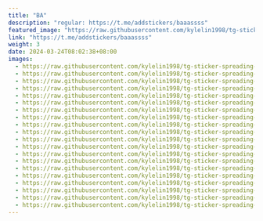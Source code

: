 ```yaml
---
title: "BA"
description: "regular: https://t.me/addstickers/baaassss"
featured_image: "https://raw.githubusercontent.com/kylelin1998/tg-sticker-spreading-worldwide-images/main/img/9be9ba8d-06b5-4201-b899-aaf9cc42abca.jpg"
link: "https://t.me/addstickers/baaassss"
weight: 3
date: 2024-03-24T08:02:38+08:00
images:
  - https://raw.githubusercontent.com/kylelin1998/tg-sticker-spreading-worldwide-images/main/img/9be9ba8d-06b5-4201-b899-aaf9cc42abca.jpg
  - https://raw.githubusercontent.com/kylelin1998/tg-sticker-spreading-worldwide-images/main/img/edefc87a-f062-4b14-a1a1-e6f23745a4db.jpg
  - https://raw.githubusercontent.com/kylelin1998/tg-sticker-spreading-worldwide-images/main/img/691a8f43-7c7c-4413-82e9-d7ce49562f11.jpg
  - https://raw.githubusercontent.com/kylelin1998/tg-sticker-spreading-worldwide-images/main/img/92352310-7138-47ab-9067-8fce8af4f0d6.jpg
  - https://raw.githubusercontent.com/kylelin1998/tg-sticker-spreading-worldwide-images/main/img/34cb8421-aae9-4e4f-a2a1-89500e890c31.jpg
  - https://raw.githubusercontent.com/kylelin1998/tg-sticker-spreading-worldwide-images/main/img/2e74389a-2ce1-4cfe-b86c-d56b8976afd4.jpg
  - https://raw.githubusercontent.com/kylelin1998/tg-sticker-spreading-worldwide-images/main/img/0f1e0cd3-c586-4262-982a-c83b30bbee2a.jpg
  - https://raw.githubusercontent.com/kylelin1998/tg-sticker-spreading-worldwide-images/main/img/ed71e9bb-c906-4a03-a033-c505e5587742.jpg
  - https://raw.githubusercontent.com/kylelin1998/tg-sticker-spreading-worldwide-images/main/img/1253c2e3-516e-471d-ad58-add9f84762a4.jpg
  - https://raw.githubusercontent.com/kylelin1998/tg-sticker-spreading-worldwide-images/main/img/0b1a3172-eed9-41f6-bc77-749dc2541aad.jpg
  - https://raw.githubusercontent.com/kylelin1998/tg-sticker-spreading-worldwide-images/main/img/145932b9-8ec1-46d7-b72b-f3ba3d8cf873.jpg
  - https://raw.githubusercontent.com/kylelin1998/tg-sticker-spreading-worldwide-images/main/img/4a8d4d14-221a-44f1-8fd7-3fe9420045c1.jpg
  - https://raw.githubusercontent.com/kylelin1998/tg-sticker-spreading-worldwide-images/main/img/90ff6383-8c23-45ad-a206-aaa6a1d39844.jpg
  - https://raw.githubusercontent.com/kylelin1998/tg-sticker-spreading-worldwide-images/main/img/221b9944-b7ee-4fbb-ae3a-9b5d5ef1cb80.jpg
  - https://raw.githubusercontent.com/kylelin1998/tg-sticker-spreading-worldwide-images/main/img/679b5f9f-776c-4eec-bcc5-1cdfd1387468.jpg
  - https://raw.githubusercontent.com/kylelin1998/tg-sticker-spreading-worldwide-images/main/img/027d666e-6bb4-42fe-a812-82e8420b178a.jpg
  - https://raw.githubusercontent.com/kylelin1998/tg-sticker-spreading-worldwide-images/main/img/6a56a0cf-248e-4c5d-8ce5-d8bd8fb4fdcf.jpg
  - https://raw.githubusercontent.com/kylelin1998/tg-sticker-spreading-worldwide-images/main/img/bb18bc02-4a3e-4982-883d-e5502824c36a.jpg
  - https://raw.githubusercontent.com/kylelin1998/tg-sticker-spreading-worldwide-images/main/img/6be073bd-1761-4117-bd68-c00c0261d3d1.jpg
  - https://raw.githubusercontent.com/kylelin1998/tg-sticker-spreading-worldwide-images/main/img/7b82f779-1127-42fb-8621-42e9701ccdfa.jpg
---
```

